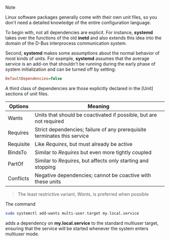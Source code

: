 > [!note]
> Linux software packages generally come with their own unit files, so you don't need a detailed knowledge of the entire configuration language.

To begin with, not all dependencies are explicit. For instance, **systemd** takes over the functions of the old **inetd** and also extends this idea into the domain of the D-Bus interprocess communication system.

Second, **systemd** makes some assumptions about the normal behavior of most kinds of units. For example, **systemd** assumes that the average service is an add-on that shouldn't be running during the early phase of system initialization and can be turned off by setting:
```ini
DefaultDependencies=false
```

A third class of dependencies are those explicitly declared in the [Unit] sections of unit files.

| Options   | Meaning                                                                  |
| --------- | ------------------------------------------------------------------------ |
| Wants     | Units that should be coactivated if possible, but are not required       |
| Requires  | Strict dependencies; failure of any prerequisite terminates this service |
| Requisite | Like *Requires*, but must already be active                              |
| BindsTo   | Similar to *Requires* but even more tightly coupled                      |
| PartOf    | Similar to *Requires*, but affects only starting and stopping            |
| Conflicts | Negative dependencies; cannot be coactive with these units                                                                         |

> The least restrictive variant, *Wants*, is preferred when possible

The command
```bash
sudo systemctl add-wants multi-user.target my.local.service
```
adds a dependency on **my.local.service** to the standard multiuser target, ensuring that the service will be started whenever the system enters multiuser mode.